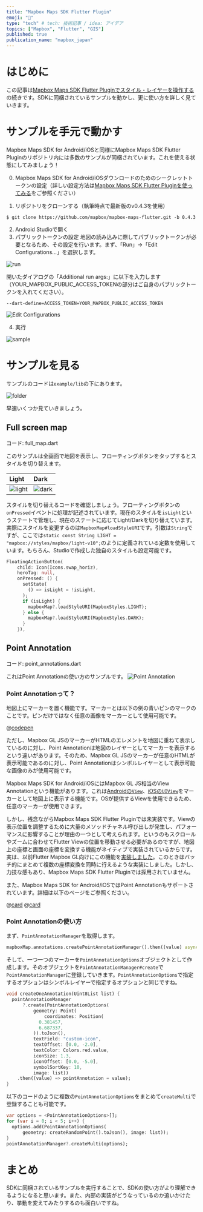 ```yaml
---
title: "Mapbox Maps SDK Flutter Plugin"
emoji: "📘"
type: "tech" # tech: 技術記事 / idea: アイデア
topics: ["Mapbox", "Flutter", "GIS"]
published: true
publication_name: "mapbox_japan"
---
```


# はじめに

この記事は[Mapbox Maps SDK Flutter Pluginでスタイル・レイヤーを操作する](https://zenn.dev/ottylab/articles/48bc1a0b1acde2)の続きです。SDKに同梱されているサンプルを動かし、更に使い方を詳しく見ていきます。

# サンプルを手元で動かす

Mapbox Maps SDK for Android/iOSと同様にMapbox Maps SDK Flutter Pluginのリポジトリ内には多数のサンプルが同梱されています。これを使える状態にしてみましょう！

0. Mapbox Maps SDK for Android/iOSダウンロードのためのシークレットトークンの設定（詳しい設定方法は[Mapbox Maps SDK Flutter Pluginを使ってみる](https://zenn.dev/mapbox_japan/articles/d9ba57ca498170#%E3%82%A2%E3%82%AF%E3%82%BB%E3%82%B9%E3%83%88%E3%83%BC%E3%82%AF%E3%83%B3%E3%81%AE%E4%BD%9C%E6%88%90)をご参照ください）

1. リポジトリをクローンする（執筆時点で最新版のv0.4.3を使用）

```shell
$ git clone https://github.com/mapbox/mapbox-maps-flutter.git -b 0.4.3
```

2. Android Studioで開く
3. パブリックトークンの設定
地図の読み込みに際してパブリックトークンが必要となるため、その設定を行います。まず、「Run」->「Edit Configurations...」を選択します。

![run](/images/articles/8d206839a11067/run.png)

開いたダイアログの「Additional run args:」に以下を入力します（YOUR_MAPBOX_PUBLIC_ACCESS_TOKENの部分はご自身のパブリックトークンを入れてください）。

```
--dart-define=ACCESS_TOKEN=YOUR_MAPBOX_PUBLIC_ACCESS_TOKEN
```

![Edit Configurations](/images/articles/8d206839a11067/edit_config.png)

4. 実行

![sample](/images/articles/8d206839a11067/sample.png)


# サンプルを見る

サンプルのコードは`example/lib`の下にあります。

![folder](/images/articles/8d206839a11067/folder.png)

早速いくつか見ていきましょう。

## Full screen map

コード: full_map.dart

このサンプルは全画面で地図を表示し、フローティングボタンをタップするとスタイルを切り替えます。

| Light | Dark |
|:--|:--|
|![light](/images/articles/8d206839a11067/light.png)|![dark](/images/articles/8d206839a11067/dark.png)|

スタイルを切り替えるコードを確認しましょう。フローティングボタンの`onPressed`イベントに処理が記述されています。現在のスタイルを`isLight`というステートで管理し、現在のステートに応じてLight/Darkを切り替えています。実際にスタイルを変更するのは`MapboxMap#loadStyleURI`です。引数は`String`ですが、ここでは`static const String LIGHT = "mapbox://styles/mapbox/light-v10";`のように定義されている定数を使用しています。もちろん、Studioで作成した独自のスタイルも設定可能です。

```Dart
FloatingActionButton(
    child: Icon(Icons.swap_horiz),
    heroTag: null,
    onPressed: () {
      setState(
        () => isLight = !isLight,
      );
      if (isLight) {
        mapboxMap?.loadStyleURI(MapboxStyles.LIGHT);
      } else {
        mapboxMap?.loadStyleURI(MapboxStyles.DARK);
      }
    }),
```

##  Point Annotation

コード: point_annotations.dart

これはPoint Annotationの使い方のサンプルです。
![Point Annotation](/images/articles/8d206839a11067/point_annotation.png)

### Point Annotationって？

地図上にマーカーを置く機能です。マーカーとは以下の例の青いピンのマークのことです。ピンだけではなく任意の画像をマーカーとして使用可能です。

@[codepen](https://codepen.io/OttyLab/pen/PoydKyo)

ただし、Mapbox GL JSのマーカーがHTMLのエレメントを地図に重ねて表示しているのに対し、Point Annotationは地図のレイヤーとしてマーカーを表示するという違いがあります。そのため、Mapbox GL JSのマーカーが任意のHTMLが表示可能であるのに対し、Point Annotationはシンボルレイヤーとして表示可能な画像のみが使用可能です。

Mapbox Maps SDK for Android/iOSにはMapbox GL JS相当のView Annotationという機能があります。これは[Androidの`View`](https://docs.mapbox.com/android/maps/guides/annotations/view-annotations/)、[iOSの`UIView`](https://docs.mapbox.com/ios/maps/guides/annotations/view-annotations/)をマーカーとして地図上に表示する機能です。OSが提供するViewを使用できるため、任意のマーカーが使用できます。

しかし、残念ながらMapbox Maps SDK Flutter Pluginでは未実装です。Viewの表示位置を調整するために大量のメソッドチャネル呼び出しが発生し、パフォーマンスに影響することが理由の一つとして考えられます。というのもスクロールやズームに合わせてFlutter Viewの位置を移動させる必要があるのですが、地図上の座標と画面の座標を変換する機能がネイティブで実装されているからです。実は、以前Flutter Mapbox GL向けにこの機能を[実装しました](https://github.com/flutter-mapbox-gl/maps/pull/554)。このときはバッチ的にまとめて複数の座標変換を同時に行えるような実装にしました。しかし、力技な感もあり、Mapbox Maps SDK Flutter Pluginでは採用されていません。

また、Mapbox Maps SDK for Android/iOSではPoint Annotationもサポートされています。詳細は以下のページをご参照ください。

@[card](https://docs.mapbox.com/android/maps/guides/annotations/)
@[card](https://docs.mapbox.com/ios/maps/guides/annotations/)

### Point Annotationの使い方
まず、`PointAnnotationManager`を取得します。

```Dart
mapboxMap.annotations.createPointAnnotationManager().then((value) async {
```

そして、一つ一つのマーカーを`PointAnnotationOptions`オブジェクトとして作成します。そのオブジェクトを`PointAnnotationManager#create`で`PointAnnotationManager`に登録していきます。`PointAnnotationOptions`で指定するオプションはシンボルレイヤーで指定するオプションと同じですね。

```Dart
void createOneAnnotation(Uint8List list) {
  pointAnnotationManager
      ?.create(PointAnnotationOptions(
          geometry: Point(
              coordinates: Position(
            0.381457,
            6.687337,
          )).toJson(),
          textField: "custom-icon",
          textOffset: [0.0, -2.0],
          textColor: Colors.red.value,
          iconSize: 1.3,
          iconOffset: [0.0, -5.0],
          symbolSortKey: 10,
          image: list))
    .then((value) => pointAnnotation = value);
}
```

以下のコードのように複数の`PointAnnotationOptions`をまとめて`createMulti`で登録することも可能です。

```Dart
var options = <PointAnnotationOptions>[];
for (var i = 0; i < 5; i++) {
  options.add(PointAnnotationOptions(
      geometry: createRandomPoint().toJson(), image: list));
}
pointAnnotationManager?.createMulti(options);
```

# まとめ

SDKに同梱されているサンプルを実行することで、SDKの使い方がより理解できるようになると思います。また、内部の実装がどうなっているのか追いかけたり、挙動を変えてみたりするのも面白いですね。